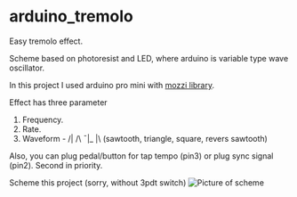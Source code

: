 # arduino_tremolo
Easy tremolo effect.

Scheme based on photoresist and LED, where arduino is variable type wave oscillator.

In this project I used arduino pro mini with [mozzi library](https://sensorium.github.io/Mozzi/).

Effect has three parameter
1. Frequency.
2. Rate.
3. Waveform - /| /\ ¯|_ |\ (sawtooth, triangle, square, revers sawtooth)

Also, you can plug pedal/button for tap tempo (pin3) or plug sync signal (pin2). Second in priority.

Scheme this project (sorry, without 3pdt switch)
![Picture of scheme](https://psv4.userapi.com/c536436/u207131172/docs/d43/749456ea5919/tremolo_skhema.png?extra=ZyHp4xzQc0x_N0nXReYJDTeR-U5PbH2Vm2Q-u0uukKDSnsntDPQrh7b58kYvWtxw_ydqj7k3g9h-RtTrR9bpm2GL9PEjWLn1JCM4W8_Do1kPSSlLlFO17-VF9mFLZTa4infWPkEVBAwzHregWJsWgUlqzw&dl=1)

